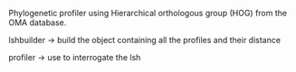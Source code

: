 Phylogenetic profiler using Hierarchical orthologous group (HOG) from the OMA database.

lshbuilder -> build the object containing all the profiles and their distance

profiler -> use to interrogate the lsh